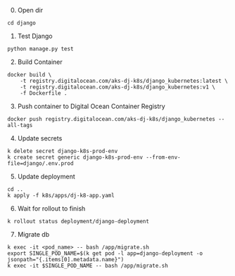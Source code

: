 0. Open dir
```
cd django
```

1. Test Django
```
python manage.py test
```

2. Build Container
```
docker build \
    -t registry.digitalocean.com/aks-dj-k8s/django_kubernetes:latest \
    -t registry.digitalocean.com/aks-dj-k8s/django_kubernetes:v1 \
    -f Dockerfile .
```

3. Push container to Digital Ocean Container Registry
```
docker push registry.digitalocean.com/aks-dj-k8s/django_kubernetes --all-tags
```

4. Update secrets
```
k delete secret django-k8s-prod-env
k create secret generic django-k8s-prod-env --from-env-file=django/.env.prod
```

5. Update deployment
```
cd ..
k apply -f k8s/apps/dj-k8-app.yaml
```

6. Wait for rollout to finish
```
k rollout status deployment/django-deployment
```

7. Migrate db
```
k exec -it <pod_name> -- bash /app/migrate.sh 
export SINGLE_POD_NAME=$(k get pod -l app=django-deployment -o jsonpath="{.items[0].metadata.name}")
k exec -it $SINGLE_POD_NAME -- bash /app/migrate.sh 
```